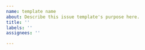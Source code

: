 ```yaml
---
name: template name
about: Describe this issue template's purpose here.
title: ''
labels: ''
assignees: ''

---
```



